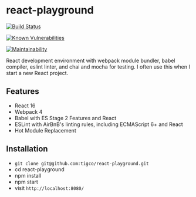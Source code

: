 # react-playground

[![Build Status](https://travis-ci.org/tigco/react-playground.svg?branch=master)](https://travis-ci.org/tigco/react-playground)

[![Known Vulnerabilities](https://snyk.io/test/github/tigco/react-playground/badge.svg)](https://snyk.io/test/github/tigco/react-playground)

[![Maintainability](https://api.codeclimate.com/v1/badges/815916fc2edcf2acb69f/maintainability)](https://codeclimate.com/github/tigco/react-playground/maintainability)

<!-- Test Coverage badge commented out for this repository as there is nothing to test.
[![Test Coverage](https://api.codeclimate.com/v1/badges/815916fc2edcf2acb69f/test_coverage)](https://codeclimate.com/github/tigco/react-playground/test_coverage) -->

<!-- HitCount badge disabled for now. To get one visit https://hits.dwyl.com
[![HitCount](http://hits.dwyl.io/tigco/react-playground.svg)](http://hits.dwyl.io/tigco/react-playground) -->

React development environment with webpack module bundler, babel compiler, eslint linter, and chai and mocha for testing. I often use this when I start a new React project.

## Features

* React 16
* Webpack 4
* Babel with ES Stage 2 Features and React
* ESLint with AirBnB's linting rules, including ECMAScript 6+ and React
* Hot Module Replacement

## Installation

* `git clone git@github.com:tigco/react-playground.git`
* cd react-playground
* npm install
* npm start
* visit `http://localhost:8080/`
